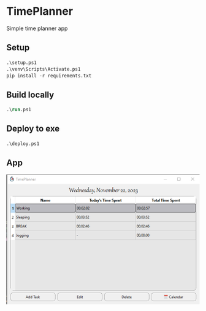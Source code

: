 # TimePlanner
Simple time planner app


## Setup
```ps
.\setup.ps1
.\venv\Scripts\Activate.ps1
pip install -r requirements.txt
```

## Build locally
```ps
.\run.ps1
```

## Deploy to exe
```ps
.\deploy.ps1
```

## App
![alt text](media/TimePlanner.png "TimePlanner application")